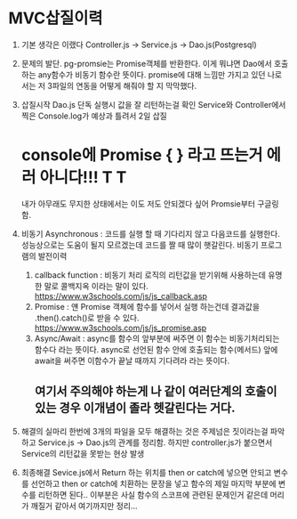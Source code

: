 # MVC삽질이력 

1. 기본 생각은 이랬다
    Controller.js  ->  Service.js -> Dao.js(Postgresql)
2. 문제의 발단.
   pg-promsie는 Promise객체를 반환한다.
   이게 뭐냐면 Dao에서 호출하는 any함수가 비동기 함수란 뜻이다.
   promise에 대해 느낌만 가지고 있던 나로서는 저 3파일의 연동을 어떻게 해줘야 할 지 막막했다.
3. 삽질시작
   Dao.js 단독 실행시 값을 잘 리턴하는걸 확인
   Service와 Controller에서 찍은 Console.log가 예상과 틀려서 2일 삽질
   <h1>console에 Promise { <pending> } 라고 뜨는거 에러 아니다!!! T T</h1>
   내가 아무래도 무지한 상태에서는 이도 저도 안되겠다 싶어 Promsie부터 구글링 함.
  
4. 비동기 Asynchronous : 코드를 실행 할 때 기다리지 않고 다음코드를 실행한다.
                         성능상으로는 도움이 될지 모르겠는데 코드를 짤 때 많이 햇갈린다.
   비동기 프로그램의 발전이력
   1. callback function : 비동기 처리 로직의 리턴값을 받기위해 사용하는데 유명한 말로 콜백지옥 이라는 말이 있다.
        https://www.w3schools.com/js/js_callback.asp
   2. Promise : 얜 Promise 객체에 함수를 넣어서 실행 하는건데 결과값을 .then().catch()로 받을 수 있다.
        https://www.w3schools.com/js/js_promise.asp
   3. Async/Await : async를 함수의 앞부분에 써주면 이 함수는 비동기처리되는 함수다 라는 뜻이다.
                    async로 선언된 함수 안에 호출되는 함수(메서드) 앞에 await을 써주면 이함수가 끝날 때까지 기다려라 라는 뜻이다.
                    <h2>여기서 주의해야 하는게 나 같이 여러단계의 호출이 있는 경우 이개념이 졸라 헷갈린다는 거다.</h2>
                    
 5. 해결의 실마리 
    한번에 3개의 파일을 모두 해결하는 것은 주제넘은 짓이라는걸 파악하고 Service.js -> Dao.js의 관계를 정리함.
    하지만 controller.js가 붙으면서 Service의 리턴값을 못받는 현상 발생
    
 6. 최종해결
    Sevice.js에서 Return 하는 위치를 then or catch에 넣으면 안되고
    변수를 선언하고 then or catch에 치환하는 문장을 넣고 함수의 제일 마지막 부분에 변수를 리턴하면 된다..
    이부분은 사실 함수의 스코프에 관련된 문제인거 같은데 머리가 깨질거 같아서 여기까지만 정리...
